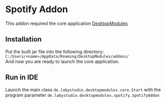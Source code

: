 # Spotify Addon
This addon required the core application [DesktopModules](https://github.com/LabyStudio/desktopmodules)

## Installation
Put the built jar file into the following directory: ``C:/Users/<name>/AppData/Roaming/DesktopModules/addons/``<br>
And now you are ready to launch the core application.

## Run in IDE
Launch the main class ``de.labystudio.desktopmodules.core.Start`` with the program parameter ``de.labystudio.desktopmodules.spotify.SpotifyAddon``